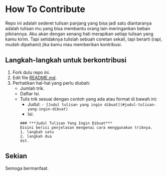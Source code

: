 # How To Contribute

Repo ini adalah sederet tulisan panjang yang bisa jadi satu diantaranya adalah tulisan mu yang bisa
membantu orang lain meringankan beban pikirannya. Aku akan dengan senang hati merapikan setiap tulisan yang kamu kirim.
Tapi setidaknya tulislah sebuah coretan sekali, tapi berarti (rapi, mudah dipahami) jika kamu mau memberikan kontribusi.

## Langkah-langkah untuk berkontribusi

1. Fork dulu repo ini.
2. Edit file [README.md](/readme.md).
3. Perhatikan hal-hal yang perlu diubah:
   - Jumlah trik.
   - Daftar Isi.
   - Tulis trik sesuai dengan contoh yang ada atau format di bawah ini:
     - Judul: `- [Judul tulisan yang ingin dibuat](#judul-tulisan-yang-ingin-dibuat)`
     - Isi: 
      ```
      ### ***Judul Tulisan Yang Ingin Dibuat***
      Disini berisi penjelasan mengenai cara menggunakan triknya.
      1. langkah satu
      2. langkah dua
      dst.
      ```

## Sekian
Semoga bermanfaat.
